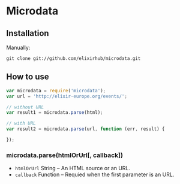 # Microdata

## Installation

Manually:

```Shell
git clone git://github.com/elixirhub/microdata.git
```


## How to use

```Javascript
var microdata = require('microdata');
var url = 'http://elixir-europe.org/events/';

// without URL
var result1 = microdata.parse(html);

// with URL
var result2 = microdata.parse(url, function (err, result) {

});
```

### microdata.parse(htmlOrUrl[, callback])

* `htmlOrUrl` String – An HTML source or an URL.
* `callback` Function – Requied when the first parameter is an URL.
